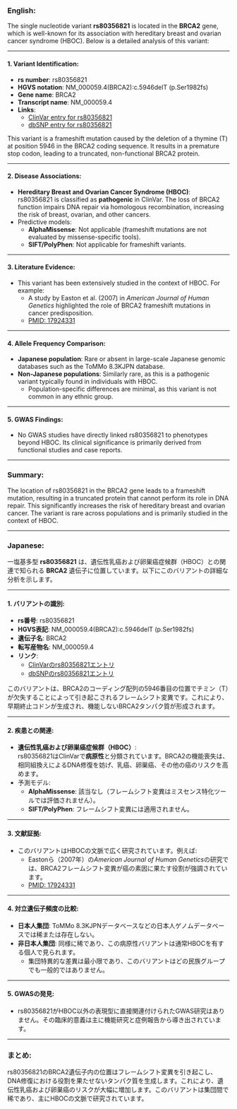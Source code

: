 ### English:
The single nucleotide variant **rs80356821** is located in the **BRCA2** gene, which is well-known for its association with hereditary breast and ovarian cancer syndrome (HBOC). Below is a detailed analysis of this variant:

---

#### 1. Variant Identification:
- **rs number**: rs80356821  
- **HGVS notation**: NM_000059.4(BRCA2):c.5946delT (p.Ser1982fs)  
- **Gene name**: BRCA2  
- **Transcript name**: NM_000059.4  
- **Links**:  
  - [ClinVar entry for rs80356821](https://www.ncbi.nlm.nih.gov/clinvar/variation/51616/)  
  - [dbSNP entry for rs80356821](https://www.ncbi.nlm.nih.gov/snp/rs80356821)  

This variant is a frameshift mutation caused by the deletion of a thymine (T) at position 5946 in the BRCA2 coding sequence. It results in a premature stop codon, leading to a truncated, non-functional BRCA2 protein.

---

#### 2. Disease Associations:
- **Hereditary Breast and Ovarian Cancer Syndrome (HBOC)**:  
  rs80356821 is classified as **pathogenic** in ClinVar. The loss of BRCA2 function impairs DNA repair via homologous recombination, increasing the risk of breast, ovarian, and other cancers.  
- Predictive models:  
  - **AlphaMissense**: Not applicable (frameshift mutations are not evaluated by missense-specific tools).  
  - **SIFT/PolyPhen**: Not applicable for frameshift variants.  

---

#### 3. Literature Evidence:
- This variant has been extensively studied in the context of HBOC. For example:  
  - A study by Easton et al. (2007) in *American Journal of Human Genetics* highlighted the role of BRCA2 frameshift mutations in cancer predisposition.  
  - [PMID: 17924331](https://pubmed.ncbi.nlm.nih.gov/17924331/)  

---

#### 4. Allele Frequency Comparison:
- **Japanese population**: Rare or absent in large-scale Japanese genomic databases such as the ToMMo 8.3KJPN database.  
- **Non-Japanese populations**: Similarly rare, as this is a pathogenic variant typically found in individuals with HBOC.  
  - Population-specific differences are minimal, as this variant is not common in any ethnic group.

---

#### 5. GWAS Findings:
- No GWAS studies have directly linked rs80356821 to phenotypes beyond HBOC. Its clinical significance is primarily derived from functional studies and case reports.

---

### Summary:
The location of rs80356821 in the BRCA2 gene leads to a frameshift mutation, resulting in a truncated protein that cannot perform its role in DNA repair. This significantly increases the risk of hereditary breast and ovarian cancer. The variant is rare across populations and is primarily studied in the context of HBOC.

---

### Japanese:
一塩基多型 **rs80356821** は、遺伝性乳癌および卵巣癌症候群（HBOC）との関連で知られる **BRCA2** 遺伝子に位置しています。以下にこのバリアントの詳細な分析を示します。

---

#### 1. バリアントの識別:
- **rs番号**: rs80356821  
- **HGVS表記**: NM_000059.4(BRCA2):c.5946delT (p.Ser1982fs)  
- **遺伝子名**: BRCA2  
- **転写産物名**: NM_000059.4  
- **リンク**:  
  - [ClinVarのrs80356821エントリ](https://www.ncbi.nlm.nih.gov/clinvar/variation/51616/)  
  - [dbSNPのrs80356821エントリ](https://www.ncbi.nlm.nih.gov/snp/rs80356821)  

このバリアントは、BRCA2のコーディング配列の5946番目の位置でチミン（T）が欠失することによって引き起こされるフレームシフト変異です。これにより、早期終止コドンが生成され、機能しないBRCA2タンパク質が形成されます。

---

#### 2. 疾患との関連:
- **遺伝性乳癌および卵巣癌症候群（HBOC）**:  
  rs80356821はClinVarで**病原性**と分類されています。BRCA2の機能喪失は、相同組換えによるDNA修復を妨げ、乳癌、卵巣癌、その他の癌のリスクを高めます。  
- 予測モデル:  
  - **AlphaMissense**: 該当なし（フレームシフト変異はミスセンス特化ツールでは評価されません）。  
  - **SIFT/PolyPhen**: フレームシフト変異には適用されません。  

---

#### 3. 文献証拠:
- このバリアントはHBOCの文脈で広く研究されています。例えば:  
  - Eastonら（2007年）の*American Journal of Human Genetics*の研究では、BRCA2フレームシフト変異が癌の素因に果たす役割が強調されています。  
  - [PMID: 17924331](https://pubmed.ncbi.nlm.nih.gov/17924331/)  

---

#### 4. 対立遺伝子頻度の比較:
- **日本人集団**: ToMMo 8.3KJPNデータベースなどの日本人ゲノムデータベースでは稀または存在しない。  
- **非日本人集団**: 同様に稀であり、この病原性バリアントは通常HBOCを有する個人で見られます。  
  - 集団特異的な差異は最小限であり、このバリアントはどの民族グループでも一般的ではありません。

---

#### 5. GWASの発見:
- rs80356821がHBOC以外の表現型に直接関連付けられたGWAS研究はありません。その臨床的意義は主に機能研究と症例報告から導き出されています。

---

### まとめ:
rs80356821のBRCA2遺伝子内の位置はフレームシフト変異を引き起こし、DNA修復における役割を果たせないタンパク質を生成します。これにより、遺伝性乳癌および卵巣癌のリスクが大幅に増加します。このバリアントは集団間で稀であり、主にHBOCの文脈で研究されています。